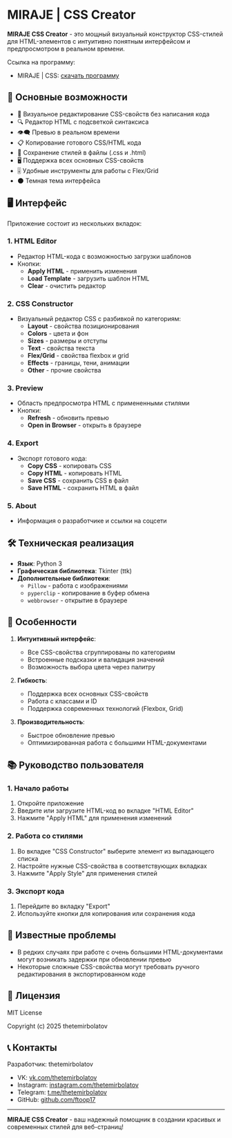 # MIRAJE | CSS Creator


**MIRAJE CSS Creator** - это мощный визуальный конструктор CSS-стилей для HTML-элементов с интуитивно понятным интерфейсом и предпросмотром в реальном времени.

Ссылка на программу:

- MIRAJE | CSS: [скачать программу](https://mega.nz/file/mw5GARTa#8vDcczZ8a21zhVKEMYnHrvk6aNEOy1CA-frBO_Fikoo)



## 📌 Основные возможности

- 🎨 Визуальное редактирование CSS-свойств без написания кода
- 🔍 Редактор HTML с подсветкой синтаксиса
- 👁‍🗨 Превью в реальном времени
- 📋 Копирование готового CSS/HTML кода
- 💾 Сохранение стилей в файлы (.css и .html)
- 🖥 Поддержка всех основных CSS-свойств
- 🎚 Удобные инструменты для работы с Flex/Grid
- 🌑 Темная тема интерфейса


## 🖥 Интерфейс

Приложение состоит из нескольких вкладок:

### 1. HTML Editor
- Редактор HTML-кода с возможностью загрузки шаблонов
- Кнопки:
  - **Apply HTML** - применить изменения
  - **Load Template** - загрузить шаблон HTML
  - **Clear** - очистить редактор

### 2. CSS Constructor
- Визуальный редактор CSS с разбивкой по категориям:
  - **Layout** - свойства позиционирования
  - **Colors** - цвета и фон
  - **Sizes** - размеры и отступы
  - **Text** - свойства текста
  - **Flex/Grid** - свойства flexbox и grid
  - **Effects** - границы, тени, анимации
  - **Other** - прочие свойства

### 3. Preview
- Область предпросмотра HTML с примененными стилями
- Кнопки:
  - **Refresh** - обновить превью
  - **Open in Browser** - открыть в браузере

### 4. Export
- Экспорт готового кода:
  - **Copy CSS** - копировать CSS
  - **Copy HTML** - копировать HTML
  - **Save CSS** - сохранить CSS в файл
  - **Save HTML** - сохранить HTML в файл

### 5. About
- Информация о разработчике и ссылки на соцсети

## 🛠 Техническая реализация

- **Язык**: Python 3
- **Графическая библиотека**: Tkinter (ttk)
- **Дополнительные библиотеки**:
  - `Pillow` - работа с изображениями
  - `pyperclip` - копирование в буфер обмена
  - `webbrowser` - открытие в браузере

## 🌟 Особенности

1. **Интуитивный интерфейс**:
   - Все CSS-свойства сгруппированы по категориям
   - Встроенные подсказки и валидация значений
   - Возможность выбора цвета через палитру

2. **Гибкость**:
   - Поддержка всех основных CSS-свойств
   - Работа с классами и ID
   - Поддержка современных технологий (Flexbox, Grid)

3. **Производительность**:
   - Быстрое обновление превью
   - Оптимизированная работа с большими HTML-документами

## 📚 Руководство пользователя

### 1. Начало работы
1. Откройте приложение
2. Введите или загрузите HTML-код во вкладке "HTML Editor"
3. Нажмите "Apply HTML" для применения изменений

### 2. Работа со стилями
1. Во вкладке "CSS Constructor" выберите элемент из выпадающего списка
2. Настройте нужные CSS-свойства в соответствующих вкладках
3. Нажмите "Apply Style" для применения стилей

### 3. Экспорт кода
1. Перейдите во вкладку "Export"
2. Используйте кнопки для копирования или сохранения кода

## 🐛 Известные проблемы

- В редких случаях при работе с очень большими HTML-документами могут возникать задержки при обновлении превью
- Некоторые сложные CSS-свойства могут требовать ручного редактирования в экспортированном коде

## 📜 Лицензия

MIT License

Copyright (c) 2025 thetemirbolatov

## 📞 Контакты

Разработчик: thetemirbolatov

- VK: [vk.com/thetemirbolatov](https://vk.com/thetemirbolatov)
- Instagram: [instagram.com/thetemirbolatov](https://instagram.com/thetemirbolatov)
- Telegram: [t.me/thetemirbolatov](https://t.me/thetemirbolatov)
- GitHub: [github.com/ftoop17](https://github.com/ftoop17)

---

**MIRAJE CSS Creator** - ваш надежный помощник в создании красивых и современных стилей для веб-страниц!
